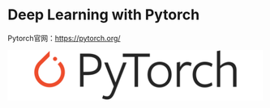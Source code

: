# Deep Learning with Pytorch
Pytorch官网：https://pytorch.org/



<div align=center><img src="https://github.com/Kiiiiii123/Deep-Learning-with-Pytorch/blob/master/imgs/pytorch-logo-dark.png"/></div>
